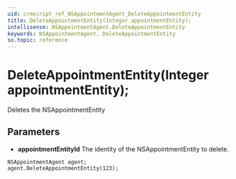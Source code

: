 ```yaml
---
uid: crmscript_ref_NSAppointmentAgent_DeleteAppointmentEntity
title: DeleteAppointmentEntity(Integer appointmentEntity);
intellisense: NSAppointmentAgent.DeleteAppointmentEntity
keywords: NSAppointmentAgent, DeleteAppointmentEntity
so.topic: reference
---
```


# DeleteAppointmentEntity(Integer appointmentEntity);

Deletes the NSAppointmentEntity
 
## Parameters

* **appointmentEntityId** The identity of the NSAppointmentEntity to delete.

```crmscript
NSAppointmentAgent agent;
agent.DeleteAppointmentEntity(123);
```

